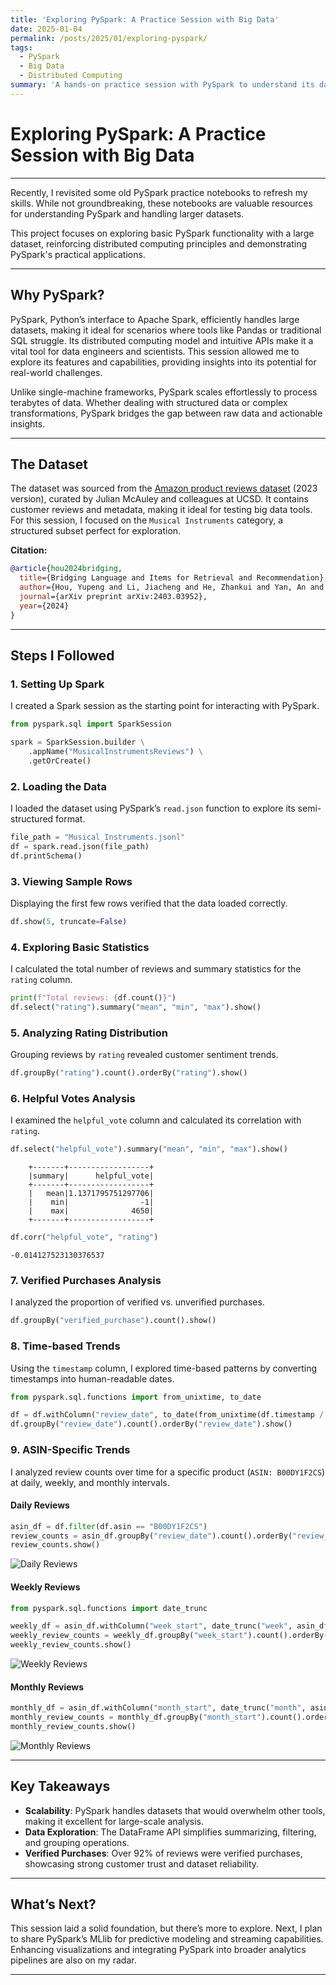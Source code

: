 ```yaml
---
title: 'Exploring PySpark: A Practice Session with Big Data'
date: 2025-01-04
permalink: /posts/2025/01/exploring-pyspark/
tags:
  - PySpark
  - Big Data
  - Distributed Computing
summary: 'A hands-on practice session with PySpark to understand its data processing capabilities on large datasets.'
---
```


# Exploring PySpark: A Practice Session with Big Data

---

Recently, I revisited some old PySpark practice notebooks to refresh my skills. While not groundbreaking, these notebooks are valuable resources for understanding PySpark and handling larger datasets.

This project focuses on exploring basic PySpark functionality with a large dataset, reinforcing distributed computing principles and demonstrating PySpark's practical applications.

---

## Why PySpark?

PySpark, Python’s interface to Apache Spark, efficiently handles large datasets, making it ideal for scenarios where tools like Pandas or traditional SQL struggle. Its distributed computing model and intuitive APIs make it a vital tool for data engineers and scientists. This session allowed me to explore its features and capabilities, providing insights into its potential for real-world challenges.

Unlike single-machine frameworks, PySpark scales effortlessly to process terabytes of data. Whether dealing with structured data or complex transformations, PySpark bridges the gap between raw data and actionable insights.

---

## The Dataset

The dataset was sourced from the [Amazon product reviews dataset](https://cseweb.ucsd.edu/~jmcauley/datasets.html#amazon_reviews) (2023 version), curated by Julian McAuley and colleagues at UCSD. It contains customer reviews and metadata, making it ideal for testing big data tools. For this session, I focused on the `Musical Instruments` category, a structured subset perfect for exploration.

**Citation:**
```bibtex
@article{hou2024bridging,
  title={Bridging Language and Items for Retrieval and Recommendation},
  author={Hou, Yupeng and Li, Jiacheng and He, Zhankui and Yan, An and Chen, Xiusi and McAuley, Julian},
  journal={arXiv preprint arXiv:2403.03952},
  year={2024}
}
```

---

## Steps I Followed

### 1. Setting Up Spark

I created a Spark session as the starting point for interacting with PySpark.
```python
from pyspark.sql import SparkSession

spark = SparkSession.builder \
    .appName("MusicalInstrumentsReviews") \
    .getOrCreate()
```

### 2. Loading the Data

I loaded the dataset using PySpark’s `read.json` function to explore its semi-structured format.
```python
file_path = "Musical_Instruments.jsonl"
df = spark.read.json(file_path)
df.printSchema()
```

### 3. Viewing Sample Rows

Displaying the first few rows verified that the data loaded correctly.
```python
df.show(5, truncate=False)
```

### 4. Exploring Basic Statistics

I calculated the total number of reviews and summary statistics for the `rating` column.
```python
print(f"Total reviews: {df.count()}")
df.select("rating").summary("mean", "min", "max").show()
```

### 5. Analyzing Rating Distribution

Grouping reviews by `rating` revealed customer sentiment trends.
```python
df.groupBy("rating").count().orderBy("rating").show()
```

### 6. Helpful Votes Analysis

I examined the `helpful_vote` column and calculated its correlation with `rating`.
```python
df.select("helpful_vote").summary("mean", "min", "max").show()
```

```plaintext
    +-------+------------------+
    |summary|      helpful_vote|
    +-------+------------------+
    |   mean|1.1371795751297706|
    |    min|                -1|
    |    max|              4650|
    +-------+------------------+
```
```python
df.corr("helpful_vote", "rating")
```
```plaintext
-0.014127523130376537
```

### 7. Verified Purchases Analysis

I analyzed the proportion of verified vs. unverified purchases.
```python
df.groupBy("verified_purchase").count().show()
```

### 8. Time-based Trends

Using the `timestamp` column, I explored time-based patterns by converting timestamps into human-readable dates.
```python
from pyspark.sql.functions import from_unixtime, to_date

df = df.withColumn("review_date", to_date(from_unixtime(df.timestamp / 1000)))
df.groupBy("review_date").count().orderBy("review_date").show()
```

### 9. ASIN-Specific Trends

I analyzed review counts over time for a specific product (`ASIN: B00DY1F2CS`) at daily, weekly, and monthly intervals.

#### Daily Reviews
```python
asin_df = df.filter(df.asin == "B00DY1F2CS")
review_counts = asin_df.groupBy("review_date").count().orderBy("review_date", ascending=False)
review_counts.show()
```
![Daily Reviews](/images/output_23_1.png)

#### Weekly Reviews
```python
from pyspark.sql.functions import date_trunc

weekly_df = asin_df.withColumn("week_start", date_trunc("week", asin_df.review_date))
weekly_review_counts = weekly_df.groupBy("week_start").count().orderBy("week_start", ascending=False)
weekly_review_counts.show()
```
![Weekly Reviews](/images/output_26_1.png)

#### Monthly Reviews
```python
monthly_df = asin_df.withColumn("month_start", date_trunc("month", asin_df.review_date))
monthly_review_counts = monthly_df.groupBy("month_start").count().orderBy("month_start", ascending=False)
monthly_review_counts.show()
```
![Monthly Reviews](/images/output_29_1.png)

---

## Key Takeaways

- **Scalability**: PySpark handles datasets that would overwhelm other tools, making it excellent for large-scale analysis.
- **Data Exploration**: The DataFrame API simplifies summarizing, filtering, and grouping operations.
- **Verified Purchases**: Over 92% of reviews were verified purchases, showcasing strong customer trust and dataset reliability.

---

## What’s Next?

This session laid a solid foundation, but there’s more to explore. Next, I plan to share PySpark’s MLlib for predictive modeling and streaming capabilities. Enhancing visualizations and integrating PySpark into broader analytics pipelines are also on my radar.

---
